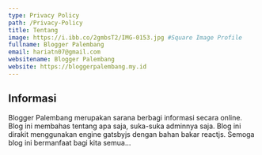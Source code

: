 ```yaml
---
type: Privacy Policy
path: /Privacy-Policy
title: Tentang
image: https://i.ibb.co/2gmbsT2/IMG-0153.jpg #Square Image Profile
fullname: Blogger Palembang
email: hariatn07@gmail.com
websitename: Blogger Palembang
website: https://bloggerpalembang.my.id
---
```


## Informasi

Blogger Palembang merupakan sarana berbagi informasi secara online. Blog ini membahas tentang apa saja, suka-suka adminnya saja. Blog ini dirakit menggunakan engine gatsbyjs dengan bahan bakar reactjs. Semoga blog ini bermanfaat bagi kita semua...
